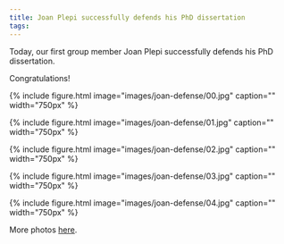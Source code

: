 ```yaml
---
title: Joan Plepi successfully defends his PhD dissertation
tags: 
---
```


Today, our first group member Joan Plepi successfully defends his PhD dissertation.

Congratulations!

{%
  include figure.html
  image="images/joan-defense/00.jpg"
  caption=""
  width="750px"
%}

{%
  include figure.html
  image="images/joan-defense/01.jpg"
  caption=""
  width="750px"
%}

{%
  include figure.html
  image="images/joan-defense/02.jpg"
  caption=""
  width="750px"
%}

{%
  include figure.html
  image="images/joan-defense/03.jpg"
  caption=""
  width="750px"
%}

{%
  include figure.html
  image="images/joan-defense/04.jpg"
  caption=""
  width="750px"
%}

More photos [here](https://photos.app.goo.gl/SBK3CCedrNzkVoLi6).
